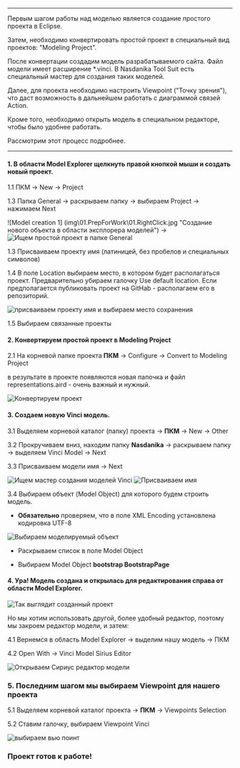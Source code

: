 
_____

Первым шагом работы над моделью является создание простого проекта в Eclipse.

Затем, необходимо конвертировать простой проект в специальный вид проектов: "Modeling Project".

После конвертации создадим модель разрабатываемого сайта. Файл модели имеет расширение *.vinci. В Nasdanika Tool Suit есть специальный мастер для создания таких моделей.

Далее, для проекта необходимо настроить Viewpoint ("Точку зрения"), что даст возможность в дальнейшем работать с диаграммой связей Action.
 
Кроме того, необходимо открыть модель в специальном редакторе, чтобы было удобнее работать.

Рассмотрим этот процесс подробнее. 

_____ 
#### 1. В области Model Explorer щелкнуть правой кнопкой мыши и создать новый проект.

1.1 ПКМ -> New -> Project

1.3 Папка General -> раскрываем папку -> выбираем Project -> нажимаем Next

![Model creation 1] (img\01.PrepForWork\01.RightClick.jpg "Создание нового объекта в области эксплорера моделей") -> 
![Ищем простой проект в папке General](img\01.PrepForWork\02.ChooseProjectType.jpg "Ищем простой проект в папке General")
    
1.3 Присваиваем проекту имя (латиницей, без пробелов и специальных символов)
        
1.4 В поле Location выбираем место, в котором будет располагаться проект. Предварительно убираем галочку Use default location.  Если предполагается публиковать проект на GitHab - располагаем его в репозиторий.
    
![присваиваем проекту имя и выбираем место сохранения](img\01.PrepForWork\03_NameAndLocation.jpg "Имя и место в файловой системе")
    
1.5 Выбираем связанные проекты
   

   
#### 2. Конвертируем простой проект в Modeling Project

2.1 На корневой папке проекта __ПКМ__ -> Configure -> Convert to Modeling Project
    
в результате в проекте появляются новая папочка и файл representations.aird - очень важный и нужный.
    
![Конвертируем проект](img\01.PrepForWork\05_ConvertToModelingProject.jpg)
    
 
#### 3. Создаем новую Vinci модель.
 
3.1 Выделяем корневой каталог (папку) проекта -> __ПКМ__ -> New -> Other
           
3.2 Прокручиваем вниз, находим папку __Nasdanika__ -> раскрываем папку -> выделяем Vinci Model -> Next
     

     
3.3 Присваиваем модели имя -> Next
     
![Ищем мастер создания моделей Vinci](img\01.PrepForWork\07_CreateVinciModel.jpg "Ищем мастер создания моделей Vinci") 
![Присваиваем имя](img\01.PrepForWork\08_NameofVincimodel.jpg "Присваиваем имя")
     
3.4 Выбираем объект (Model Object) для которого будем строить модель.
     
* __Обязательно__ проверяем, что в поле XML Encoding установлена кодировка UTF-8
        
![Выбираем моделируемый объект](img\01.PrepForWork\09_SelectRootModelObject.jpg "Выбираем для какого объекта будем строить модель")
        
* Раскрываем список в поле Model Object
                       
* Выбираем Model Object **bootstrap BootstrapPage**
        
#### 4. Ура! Модель создана и открылась для редактирования справа от области Model Explorer. 

![Так выглядит созданный проект](img\01.PrepForWork\11_Project_created.jpg "Так выглядит созданный проект")
  
Но мы хотим использовать другой, более удобный редактор, поэтому мы закроем редактор модели, и затем:
  
4.1 Вернемся в область Model Explorer  -> выделим нашу модель -> ПКМ
         
4.2 Open With -> Vinci Model Sirius Editor
      
![Открываем Сириус редактор модели](img\01.PrepForWork\14_change_editor.jpg "Открываем Сириус редактор модели")
    
      
### 5. Последним шагом мы выбираем Viewpoint для нашего проекта
    
5.1 Выделяем корневой каталог проекта -> __ПКМ__ -> Viewpoints Selection
      
5.2 Ставим галочку, выбираем Viewpoint Vinci
     
![выбираем вью поинт](img\01.PrepForWork\13_VP_Vinci.jpg "Выбираем точку зрения на наш проект")
     
### Проект готов к работе!    
     